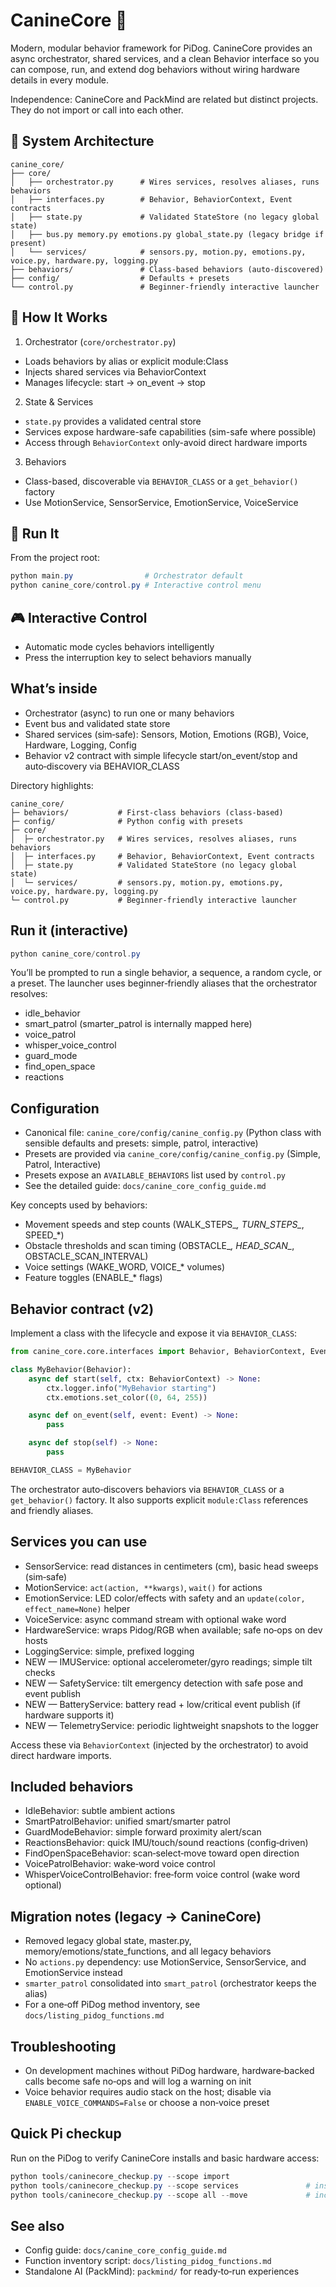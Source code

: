 # CanineCore 🔧

Modern, modular behavior framework for PiDog. CanineCore provides an async orchestrator, shared services, and a clean Behavior interface so you can compose, run, and extend dog behaviors without wiring hardware details in every module.

Independence: CanineCore and PackMind are related but distinct projects. They do not import or call into each other.

## 📁 System Architecture

```
canine_core/
├── core/
│   ├── orchestrator.py      # Wires services, resolves aliases, runs behaviors
│   ├── interfaces.py        # Behavior, BehaviorContext, Event contracts
│   ├── state.py             # Validated StateStore (no legacy global state)
│   ├── bus.py memory.py emotions.py global_state.py (legacy bridge if present)
│   └── services/            # sensors.py, motion.py, emotions.py, voice.py, hardware.py, logging.py
├── behaviors/               # Class-based behaviors (auto-discovered)
├── config/                  # Defaults + presets
└── control.py               # Beginner-friendly interactive launcher
```

## 🔄 How It Works

1) Orchestrator (`core/orchestrator.py`)
- Loads behaviors by alias or explicit module:Class
- Injects shared services via BehaviorContext
- Manages lifecycle: start → on_event → stop

2) State & Services
- `state.py` provides a validated central store
- Services expose hardware-safe capabilities (sim-safe where possible)
- Access through `BehaviorContext` only-avoid direct hardware imports

3) Behaviors
- Class-based, discoverable via `BEHAVIOR_CLASS` or a `get_behavior()` factory
- Use MotionService, SensorService, EmotionService, VoiceService

## 🚀 Run It

From the project root:

```powershell
python main.py                # Orchestrator default
python canine_core/control.py # Interactive control menu
```

## 🎮 Interactive Control

- Automatic mode cycles behaviors intelligently
- Press the interruption key to select behaviors manually
## What’s inside

- Orchestrator (async) to run one or many behaviors
- Event bus and validated state store
- Shared services (sim‑safe): Sensors, Motion, Emotions (RGB), Voice, Hardware, Logging, Config
- Behavior v2 contract with simple lifecycle start/on_event/stop and auto‑discovery via BEHAVIOR_CLASS

Directory highlights:

```
canine_core/
├─ behaviors/           # First‑class behaviors (class‑based)
├─ config/              # Python config with presets
├─ core/
│  ├─ orchestrator.py   # Wires services, resolves aliases, runs behaviors
│  ├─ interfaces.py     # Behavior, BehaviorContext, Event contracts
│  ├─ state.py          # Validated StateStore (no legacy global state)
│  └─ services/         # sensors.py, motion.py, emotions.py, voice.py, hardware.py, logging.py
└─ control.py           # Beginner‑friendly interactive launcher
```

## Run it (interactive)

```powershell
python canine_core/control.py
```

You’ll be prompted to run a single behavior, a sequence, a random cycle, or a preset. The launcher uses beginner‑friendly aliases that the orchestrator resolves:

- idle_behavior
- smart_patrol (smarter_patrol is internally mapped here)
- voice_patrol
- whisper_voice_control
- guard_mode
- find_open_space
- reactions

## Configuration

- Canonical file: `canine_core/config/canine_config.py` (Python class with sensible defaults and presets: simple, patrol, interactive)
- Presets are provided via `canine_core/config/canine_config.py` (Simple, Patrol, Interactive)
- Presets expose an `AVAILABLE_BEHAVIORS` list used by `control.py`
- See the detailed guide: `docs/canine_core_config_guide.md`

Key concepts used by behaviors:

- Movement speeds and step counts (WALK_STEPS_*, TURN_STEPS_*, SPEED_*)
- Obstacle thresholds and scan timing (OBSTACLE_*, HEAD_SCAN_*, OBSTACLE_SCAN_INTERVAL)
- Voice settings (WAKE_WORD, VOICE_* volumes)
- Feature toggles (ENABLE_* flags)

## Behavior contract (v2)

Implement a class with the lifecycle and expose it via `BEHAVIOR_CLASS`:

```python
from canine_core.core.interfaces import Behavior, BehaviorContext, Event

class MyBehavior(Behavior):
    async def start(self, ctx: BehaviorContext) -> None:
        ctx.logger.info("MyBehavior starting")
        ctx.emotions.set_color((0, 64, 255))

    async def on_event(self, event: Event) -> None:
        pass

    async def stop(self) -> None:
        pass

BEHAVIOR_CLASS = MyBehavior
```

The orchestrator auto‑discovers behaviors via `BEHAVIOR_CLASS` or a `get_behavior()` factory. It also supports explicit `module:Class` references and friendly aliases.

## Services you can use

- SensorService: read distances in centimeters (cm), basic head sweeps (sim‑safe)
- MotionService: `act(action, **kwargs)`, `wait()` for actions
- EmotionService: LED color/effects with safety and an `update(color, effect_name=None)` helper
- VoiceService: async command stream with optional wake word
- HardwareService: wraps Pidog/RGB when available; safe no‑ops on dev hosts
- LoggingService: simple, prefixed logging
- NEW — IMUService: optional accelerometer/gyro readings; simple tilt checks
- NEW — SafetyService: tilt emergency detection with safe pose and event publish
- NEW — BatteryService: battery read + low/critical event publish (if hardware supports it)
- NEW — TelemetryService: periodic lightweight snapshots to the logger

Access these via `BehaviorContext` (injected by the orchestrator) to avoid direct hardware imports.

## Included behaviors

- IdleBehavior: subtle ambient actions
- SmartPatrolBehavior: unified smart/smarter patrol
- GuardModeBehavior: simple forward proximity alert/scan
- ReactionsBehavior: quick IMU/touch/sound reactions (config‑driven)
- FindOpenSpaceBehavior: scan‑select‑move toward open direction
- VoicePatrolBehavior: wake‑word voice control
- WhisperVoiceControlBehavior: free‑form voice control (wake word optional)

## Migration notes (legacy → CanineCore)

- Removed legacy global state, master.py, memory/emotions/state_functions, and all legacy behaviors
- No `actions.py` dependency: use MotionService, SensorService, and EmotionService instead
- `smarter_patrol` consolidated into `smart_patrol` (orchestrator keeps the alias)
- For a one‑off PiDog method inventory, see `docs/listing_pidog_functions.md`

## Troubleshooting

- On development machines without PiDog hardware, hardware‑backed calls become safe no‑ops and will log a warning on init
- Voice behavior requires audio stack on the host; disable via `ENABLE_VOICE_COMMANDS=False` or choose a non‑voice preset

## Quick Pi checkup

Run on the PiDog to verify CanineCore installs and basic hardware access:

```powershell
python tools/caninecore_checkup.py --scope import
python tools/caninecore_checkup.py --scope services               # instantiate services
python tools/caninecore_checkup.py --scope all --move             # include limited motion/head sweep
```

## See also

- Config guide: `docs/canine_core_config_guide.md`
- Function inventory script: `docs/listing_pidog_functions.md`
- Standalone AI (PackMind): `packmind/` for ready‑to‑run experiences
